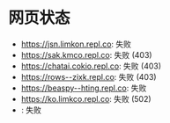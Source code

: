# 网页状态
- https://jsn.limkon.repl.co: 失败
- https://sak.kmco.repl.co: 失败 (403)
- https://chatai.cokio.repl.co: 失败 (403)
- https://rows--zixk.repl.co: 失败 (403)
- https://beaspy--hting.repl.co: 失败
- https://ko.limkco.repl.co: 失败 (502)
- : 失败
